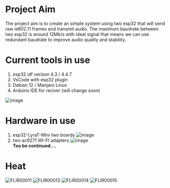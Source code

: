 # Project Aim
The project aim is to create an simple system using two esp32 that will send raw ie802.11 frames and transmit audio. The maximum baudrate between two esp32 is around 12Mb/s with ideal signal that means we can use redundant baudrate to improve audio quality and stability.

# Current tools in use
1. esp32 idf verison 4.3  / 4.4.7
2. VsCode with esp32 plugin 
3. Debian 12 / Manjaro Linux
4. Arduino IDE for reciver (will change soon)


![image](https://github.com/alex5250/esp32-audio-link/assets/20460747/d91e888e-87c4-4a95-a7c2-564e89cb32d0)

# Hardware in use
1. esp32-LyraT-Mini two boards 
![image](https://github.com/alex5250/esp32-audio-link/assets/20460747/08778d7e-7823-4540-8e08-22bcdcdfd98d)
2. two ac9271 WI-FI adapters
![image](https://github.com/alex5250/esp32-audio-link/assets/20460747/9e36528e-1b11-4a37-92ec-b4d6a931a7df)  
**Too be continued....**



# Heat

![FLIR00011](https://github.com/alex5250/esp32-audio-link/assets/20460747/eba5cde9-f688-4cee-9a1d-fb886a32e2fc)
![FLIR00013](https://github.com/alex5250/esp32-audio-link/assets/20460747/8296eb4e-c5eb-439b-a29f-440fc1dbcba2)
![FLIR00014](https://github.com/alex5250/esp32-audio-link/assets/20460747/45811378-9e17-43c4-a527-3ee5f2e37008)
![FLIR00015](https://github.com/alex5250/esp32-audio-link/assets/20460747/88fcb967-e99b-4aa8-97bd-2f8a65bd132a)

